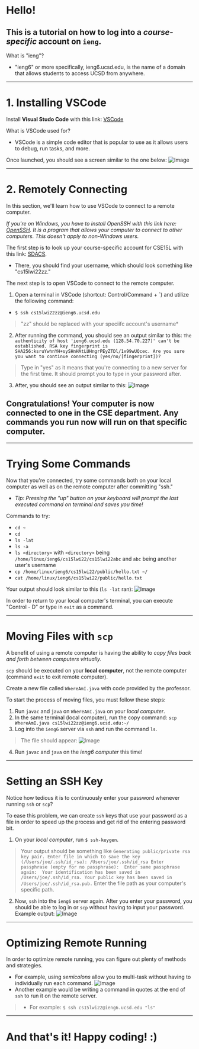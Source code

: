 # Hello!
## This is a tutorial on how to log into a *course-specific* account on `ieng`.

What is "ieng"?
* "ieng6" or more specifically, ieng6.ucsd.edu, is the name of a domain that allows students to access UCSD from anywhere. 

 ---

# **1. Installing VSCode**
Install **Visual Studo Code** with this link: [VSCode](https://code.visualstudio.com/)

What is VSCode used for?
* VSCode is a simple code editor that is popular to use as it allows users to debug, run tasks, and more.

Once launched, you should see a screen similar to the one below:
![Image](VSCOpen.png)

---
# **2. Remotely Connecting**
In this section, we'll learn how to use VSCode to connect to a remote computer.

*If you're on Windows, you have to install OpenSSH with this link here: [OpenSSH](https://docs.microsoft.com/en-us/windows-server/administration/openssh/openssh_install_firstuse). It is a program that allows your computer to connect to other computers. This doesn't apply to non-Windows users.*

The first step is to look up your course-specific account for CSE15L with this link: [SDACS](https://sdacs.ucsd.edu/~icc/index.php).
* There, you should find your username, which should look something like "cs15lwi22zz."

The next step is to open VSCode to connect to the remote computer.

1. Open a terminal in VSCode (shortcut: Control/Command + `) and utilize the following command:

* `$ ssh cs15lwi22zz@ieng6.ucsd.edu`
> "zz" should be replaced with your speciifc account's username*

2. After running the command, you should see an output similar to this: ```The authenticity of host 'ieng6.ucsd.edu (128.54.70.227)' can't be established.
RSA key fingerprint is SHA256:ksruYwhnYH+sySHnHAtLUHngrPEyZTDl/1x99wUQcec.
Are you sure you want to continue connecting (yes/no/[fingerprint])? ```
> Type in "yes" as it means that you're connecting to a new server for the first time. It should prompt you to type in your password after.

3. After, you should see an output similar to this:
![Image](SSH.png)

## **Congratulations! Your computer is now connected to one in the CSE department. Any commands you run now will run on that specific computer.**

---
# **Trying Some Commands**
Now that you're connected, try some commands both on your local computer as well as on the remote computer after committing "ssh." 
* *Tip: Pressing the "up" button on your keyboard will prompt the last executed command on terminal and saves you time!*

Commands to try:
* `cd ~`
* `cd`
* `ls -lat`
* `ls -a`
* `ls <directory>` with `<directory>` being `/home/linux/ieng6/cs15lwi22/cs15lwi22abc` and `abc` being another user's username
* `cp /home/linux/ieng6/cs15lwi22/public/hello.txt ~/`
* `cat /home/linux/ieng6/cs15lwi22/public/hello.txt`

Your output should look similar to this (`ls -lat` ran):
![Image](ls-lat.png)

In order to return to your local computer's terminal, you can execute "Control - D" or type in `exit` as a command.

---
# **Moving Files with `scp`**
A benefit of using a remote computer is having the ability to *copy files back and forth between computers virtually.*

`scp` should be executed on your **local computer**, not the remote computer (command `exit` to exit remote computer).

Create a new file called `WhereAmI.java` with code provided by the professor.

To start the process of moving files, you must follow these steps:
1. Run `javac` and `java` on `WhereAmI.java` on your *local computer*.
2. In the same terminal (local computer), run the copy command: `scp WhereAmI.java cs15lwi22zz@ieng6.ucsd.edu:~/`
3. Log into the `ieng6` server via `ssh` and run the command `ls`.
> The file should appear:
> ![Image](whereami.png)
4. Run `javac` and `java` on the *ieng6 computer* this time!

---
# **Setting an SSH Key**
Notice how tedious it is to continuously enter your password whenever running `ssh` or `scp`?

To ease this problem, we can create `ssh` keys that use your password as a file in order to speed up the process and get rid of the entering password bit.

1. On your *local computer*, run `$ ssh-keygen`.
> Your output should be something like ```Generating public/private rsa key pair.
Enter file in which to save the key (/Users/joe/.ssh/id_rsa): /Users/joe/.ssh/id_rsa
Enter passphrase (empty for no passphrase): 
Enter same passphrase again: 
Your identification has been saved in /Users/joe/.ssh/id_rsa.
Your public key has been saved in /Users/joe/.ssh/id_rsa.pub.``` Enter the file path as your computer's specific path.
2. Now, `ssh` into the `ieng6` server again. After you enter your password, you should be able to log in or `scp` without having to input your password.
Example output:
![Image](pass.png)

---
# **Optimizing Remote Running**

In order to optimize remote running, you can figure out plenty of methods and strategies. 
* For example, using *semicolons* allow you to multi-task without having to individually run each command.
![Image](cp.png)
* Another example would be writing a command in quotes at the end of `ssh` to run it on the remote server.
>* For example: `$ ssh cs15lwi22@ieng6.ucsd.edu "ls"`


---


# **And that's it! Happy coding! :)**